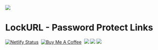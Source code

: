 <a href="https://github.com/utsanjan/LockURL"><img src="https://blogger.googleusercontent.com/img/b/R29vZ2xl/AVvXsEiuzYkq5h5Kv7JQ6pHMYbHZ6I82IUYEBEcAes_7wRGJOFOiU_91BIgmlrj3_AsLl11Rl8ev0UUeVruHCjgc4i9Tmtnvf9Q11VUmRKWxSt28Wb7U0M2n6TeK4EeSm__fdC75GrdhY7pyMyrwbadRgll8iGgS0sAyrLhYIHRwsMuoGFUcDbkFBfm67Sgq/s16000/b96262419036750c-modified.png"></a>

# LockURL - Password Protect Links
[![Netlify Status](https://api.netlify.com/api/v1/badges/72e6b5dc-96f8-4c8c-af94-a9c626cd2db1/deploy-status)](https://app.netlify.com/sites/lockurl/deploys)‎ ‎
[![Buy Me A Coffee](https://img.shields.io/open-vsx/stars/redhat/java?color=D8B024&label=buy%20me%20a%20coffee&style=flat)](https://www.buymeacoffee.com/utsanjan)‎ ‎
[![](https://img.shields.io/github/license/utsanjan/LockURL?logoColor=red&style=flat)](https://github.com/utsanjan/LockURL/blob/main/LICENSE)‎ ‎
[![](https://img.shields.io/github/languages/count/utsanjan/LockURL?style=flat)](https://github.com/utsanjan/LockURL/search?l=shell)‎ ‎
[![](https://img.shields.io/github/languages/top/utsanjan/LockURL?color=light%20green&style=flat)](https://github.com/utsanjan/LockURL)‎ ‎ <br>
